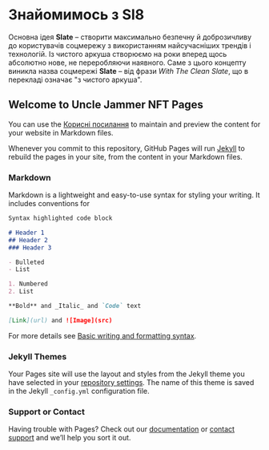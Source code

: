 # Знайомимось з Sl8
Основна ідея **Slate** – створити максимально безпечну й доброзичливу до користувачів соцмережу з використанням найсучасніших трендів і технологій. Із чистого аркуша створюємо на роки вперед щось абсолютно нове, не переробляючи наявного. Саме з цього концепту виникла назва соцмережі **Slate** – від фрази _With The Clean Slate_, що в перекладі означає "з чистого аркуша".

## Welcome to Uncle Jammer NFT Pages

You can use the [Корисні посилання](https://github.com/UncleJammer/unclejammer.github.io/edit/main/index.md) to maintain and preview the content for your website in Markdown files.

Whenever you commit to this repository, GitHub Pages will run [Jekyll](https://jekyllrb.com/) to rebuild the pages in your site, from the content in your Markdown files.

### Markdown

Markdown is a lightweight and easy-to-use syntax for styling your writing. It includes conventions for

```markdown
Syntax highlighted code block

# Header 1
## Header 2
### Header 3

- Bulleted
- List

1. Numbered
2. List

**Bold** and _Italic_ and `Code` text

[Link](url) and ![Image](src)
```

For more details see [Basic writing and formatting syntax](https://docs.github.com/en/github/writing-on-github/getting-started-with-writing-and-formatting-on-github/basic-writing-and-formatting-syntax).

### Jekyll Themes

Your Pages site will use the layout and styles from the Jekyll theme you have selected in your [repository settings](https://github.com/UncleJammer/unclejammer.github.io/settings/pages). The name of this theme is saved in the Jekyll `_config.yml` configuration file.

### Support or Contact

Having trouble with Pages? Check out our [documentation](https://docs.github.com/categories/github-pages-basics/) or [contact support](https://support.github.com/contact) and we’ll help you sort it out.
